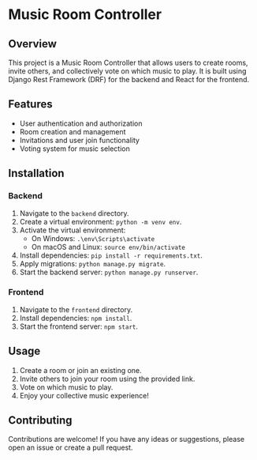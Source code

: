 

# Music Room Controller

## Overview

This project is a Music Room Controller that allows users to create rooms, invite others, and collectively vote on which music to play. It is built using Django Rest Framework (DRF) for the backend and React for the frontend. 

## Features

- User authentication and authorization
- Room creation and management
- Invitations and user join functionality
- Voting system for music selection
  

## Installation

### Backend

1. Navigate to the `backend` directory.
2. Create a virtual environment: `python -m venv env`.
3. Activate the virtual environment:
   - On Windows: `.\env\Scripts\activate`
   - On macOS and Linux: `source env/bin/activate`
4. Install dependencies: `pip install -r requirements.txt`.
5. Apply migrations: `python manage.py migrate`.
6. Start the backend server: `python manage.py runserver`.

### Frontend

1. Navigate to the `frontend` directory.
2. Install dependencies: `npm install`.
3. Start the frontend server: `npm start`.

## Usage

1. Create a room or join an existing one.
3. Invite others to join your room using the provided link.
4. Vote on which music to play.
5. Enjoy your collective music experience!

## Contributing

Contributions are welcome! If you have any ideas or suggestions, please open an issue or create a pull request.

